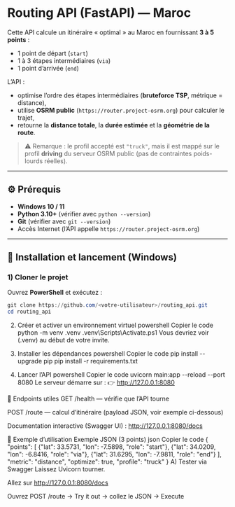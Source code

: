# Routing API (FastAPI) — Maroc

Cette API calcule un itinéraire « optimal » au Maroc en fournissant **3 à 5 points** :

- 1 point de départ (`start`)  
- 1 à 3 étapes intermédiaires (`via`)  
- 1 point d’arrivée (`end`)

L’API :
- optimise l’ordre des étapes intermédiaires (**bruteforce TSP**, métrique = distance),
- utilise **OSRM public** (`https://router.project-osrm.org`) pour calculer le trajet,
- retourne la **distance totale**, la **durée estimée** et la **géométrie de la route**.

> ⚠️ Remarque : le profil accepté est `"truck"`, mais il est mappé sur le profil **driving** du serveur OSRM public (pas de contraintes poids-lourds réelles).

---

## ⚙️ Prérequis

- **Windows 10 / 11**
- **Python 3.10+** (vérifier avec `python --version`)
- **Git** (vérifier avec `git --version`)
- Accès Internet (l’API appelle `https://router.project-osrm.org`)

---

## 🚀 Installation et lancement (Windows)

### 1) Cloner le projet
Ouvrez **PowerShell** et exécutez :
```powershell
git clone https://github.com/<votre-utilisateur>/routing_api.git
cd routing_api
```
2) Créer et activer un environnement virtuel
powershell
Copier le code
python -m venv .venv
.venv\Scripts\Activate.ps1
Vous devriez voir (.venv) au début de votre invite.

3) Installer les dépendances
powershell
Copier le code
pip install --upgrade pip
pip install -r requirements.txt
4) Lancer l’API
powershell
Copier le code
uvicorn main:app --reload --port 8080
Le serveur démarre sur :
👉 http://127.0.0.1:8080

📖 Endpoints utiles
GET /health — vérifie que l’API tourne

POST /route — calcul d’itinéraire (payload JSON, voir exemple ci-dessous)

Documentation interactive (Swagger UI) : http://127.0.0.1:8080/docs

📨 Exemple d’utilisation
Exemple JSON (3 points)
json
Copier le code
{
  "points": [
    {"lat": 33.5731, "lon": -7.5898, "role": "start"},
    {"lat": 34.0209, "lon": -6.8416, "role": "via"},
    {"lat": 31.6295, "lon": -7.9811, "role": "end"}
  ],
  "metric": "distance",
  "optimize": true,
  "profile": "truck"
}
A) Tester via Swagger
Laissez Uvicorn tourner.

Allez sur http://127.0.0.1:8080/docs

Ouvrez POST /route → Try it out → collez le JSON → Execute
